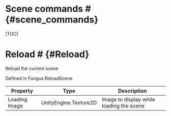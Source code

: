 # Scene commands # {#scene_commands}

[TOC]
# Reload # {#Reload}
Reload the current scene

Defined in Fungus.ReloadScene

Property | Type | Description
 --- | --- | ---
Loading Image | UnityEngine.Texture2D | Image to display while loading the scene

